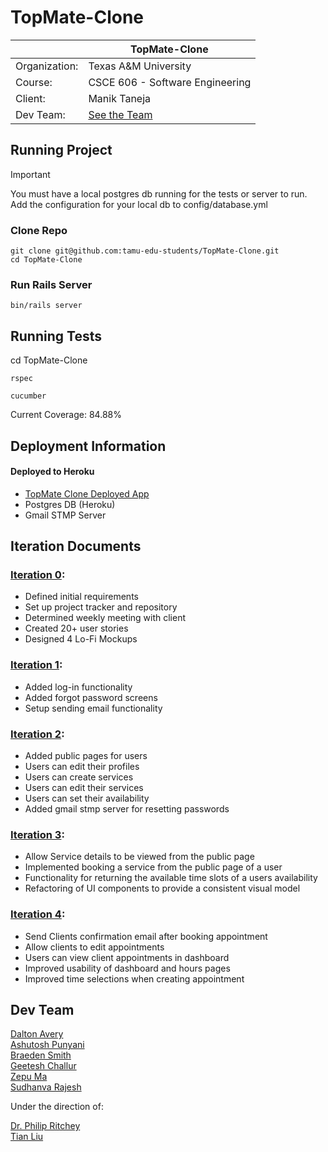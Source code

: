 # TopMate-Clone

|               | TopMate-Clone                   |
|---------------|---------------------------------|
| Organization: | Texas A&M University            |
| Course:       | CSCE 606 - Software Engineering |
| Client:       | Manik Taneja                    |
| Dev Team:     | [See the Team](#Dev-Team)       |

## Running Project

> [!important]
> You must have a local postgres db running for the tests or server to run.\
> Add the configuration for your local db to config/database.yml

### Clone Repo
```
git clone git@github.com:tamu-edu-students/TopMate-Clone.git
cd TopMate-Clone
```

### Run Rails Server
```
bin/rails server
```

## Running Tests

cd TopMate-Clone
```
rspec
```
```
cucumber
```

Current Coverage: 84.88%

## Deployment Information

#### Deployed to Heroku
- [TopMate Clone Deployed App](https://topmate-clone-779709a9559a.herokuapp.com/)
- Postgres DB (Heroku)
- Gmail STMP Server


## Iteration Documents
### [Iteration 0](https://github.com/tamu-edu-students/TopMate-Clone/tree/main/documentation/Fall2023):
- Defined initial requirements
- Set up project tracker and repository
- Determined weekly meeting with client
- Created 20+ user stories
- Designed 4 Lo-Fi Mockups

### [Iteration 1](https://github.com/tamu-edu-students/TopMate-Clone/tree/main/documentation/Fall2023):
- Added log-in functionality
- Added forgot password screens
- Setup sending email functionality

### [Iteration 2](https://github.com/tamu-edu-students/TopMate-Clone/tree/main/documentation/Fall2023):
- Added public pages for users
- Users can edit their profiles
- Users can create services
- Users can edit their services
- Users can set their availability
- Added gmail stmp server for resetting passwords

### [Iteration 3](https://github.com/tamu-edu-students/TopMate-Clone/tree/main/documentation/Fall2023):
- Allow Service details to be viewed from the public page
- Implemented booking a service from the public page of a user
- Functionality for returning the available time slots of a users availability 
- Refactoring of UI components to provide a consistent visual model

### [Iteration 4](https://github.com/tamu-edu-students/TopMate-Clone/tree/main/documentation/Fall2023):
- Send Clients confirmation email after booking appointment
- Allow clients to edit appointments
- Users can view client appointments in dashboard
- Improved usability of dashboard and hours pages
- Improved time selections when creating appointment

## Dev Team
[Dalton Avery](https://github.com/dalton-avery)\
[Ashutosh Punyani](https://github.com/ashutoshspunyani99-tamu)\
[Braeden Smith](https://github.com/BraedenSmith29)\
[Geetesh Challur](https://github.com/geeteshtamu)\
[Zepu Ma](https://github.com/zepuma-tamu)\
[Sudhanva Rajesh](https://github.com/sudhanvarajesh-tamu)

Under the direction of:

[Dr. Philip Ritchey](https://github.com/philipritchey)\
[Tian Liu](https://github.com/tian1327)